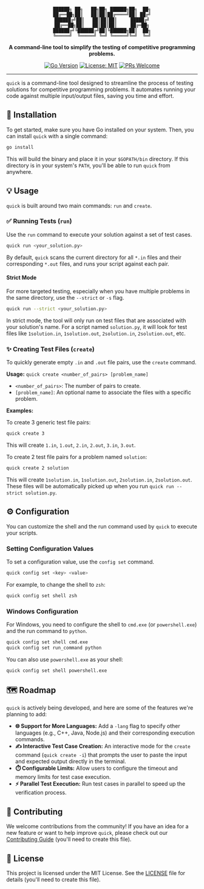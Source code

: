 <div align="center">

```
██████╗ ██╗   ██╗██╗ ██████╗██╗  ██╗
██╔══██╗██║   ██║██║██╔════╝██║ ██╔╝
██████╔╝██║   ██║██║██║     █████╔╝
██╔══██╗██║   ██║██║██║     ██╔═██╗
██████╔╝╚██████╔╝██║╚██████╗██║  ██╗
╚═════╝  ╚═════╝ ╚═╝ ╚═════╝╚═╝  ╚═╝
```

**A command-line tool to simplify the testing of competitive programming problems.**

[![Go Version](https://img.shields.io/badge/Go-1.18+-blue.svg)](https://golang.org/dl/)
[![License: MIT](https://img.shields.io/badge/License-MIT-yellow.svg)](https://opensource.org/licenses/MIT)
[![PRs Welcome](https://img.shields.io/badge/PRs-welcome-brightgreen.svg)](CONTRIBUTING.md)

</div>

---

`quick` is a command-line tool designed to streamline the process of testing solutions for competitive programming problems. It automates running your code against multiple input/output files, saving you time and effort.

## 🚀 Installation

To get started, make sure you have Go installed on your system. Then, you can install `quick` with a single command:

```bash
go install
```

This will build the binary and place it in your `$GOPATH/bin` directory. If this directory is in your system's `PATH`, you'll be able to run `quick` from anywhere.

## 💡 Usage

`quick` is built around two main commands: `run` and `create`.

### ✅ Running Tests (`run`)

Use the `run` command to execute your solution against a set of test cases.

```bash
quick run <your_solution.py>
```

By default, `quick` scans the current directory for all `*.in` files and their corresponding `*.out` files, and runs your script against each pair.

#### Strict Mode

For more targeted testing, especially when you have multiple problems in the same directory, use the `--strict` or `-s` flag.

```bash
quick run --strict <your_solution.py>
```

In strict mode, the tool will only run on test files that are associated with your solution's name. For a script named `solution.py`, it will look for test files like `1solution.in`, `1solution.out`, `2solution.in`, `2solution.out`, etc.

### ✨ Creating Test Files (`create`)

To quickly generate empty `.in` and `.out` file pairs, use the `create` command.

**Usage:** `quick create <number_of_pairs> [problem_name]`

-   `<number_of_pairs>`: The number of pairs to create.
-   `[problem_name]`: An optional name to associate the files with a specific problem.

**Examples:**

To create 3 generic test file pairs:
```bash
quick create 3
```
This will create `1.in`, `1.out`, `2.in`, `2.out`, `3.in`, `3.out`.

To create 2 test file pairs for a problem named `solution`:
```bash
quick create 2 solution
```
This will create `1solution.in`, `1solution.out`, `2solution.in`, `2solution.out`. These files will be automatically picked up when you run `quick run --strict solution.py`.

## ⚙️ Configuration

You can customize the shell and the run command used by `quick` to execute your scripts.

### Setting Configuration Values

To set a configuration value, use the `config set` command.

```bash
quick config set <key> <value>
```

For example, to change the shell to `zsh`:

```bash
quick config set shell zsh
```

### Windows Configuration

For Windows, you need to configure the shell to `cmd.exe` (or `powershell.exe`) and the run command to `python`.

```bash
quick config set shell cmd.exe
quick config set run_command python
```

You can also use `powershell.exe` as your shell:

```bash
quick config set shell powershell.exe
```

## 🗺️ Roadmap

`quick` is actively being developed, and here are some of the features we're planning to add:

-   **🌐 Support for More Languages:** Add a `-lang` flag to specify other languages (e.g., C++, Java, Node.js) and their corresponding execution commands.
-   **✍️ Interactive Test Case Creation:** An interactive mode for the `create` command (`quick create -i`) that prompts the user to paste the input and expected output directly in the terminal.
-   **⏱️ Configurable Limits:** Allow users to configure the timeout and memory limits for test case execution.
-   **⚡ Parallel Test Execution:** Run test cases in parallel to speed up the verification process.

## 🙌 Contributing

We welcome contributions from the community! If you have an idea for a new feature or want to help improve `quick`, please check out our [Contributing Guide](CONTRIBUTING.md) (you'll need to create this file).

## 📄 License

This project is licensed under the MIT License. See the [LICENSE](LICENSE) file for details (you'll need to create this file).